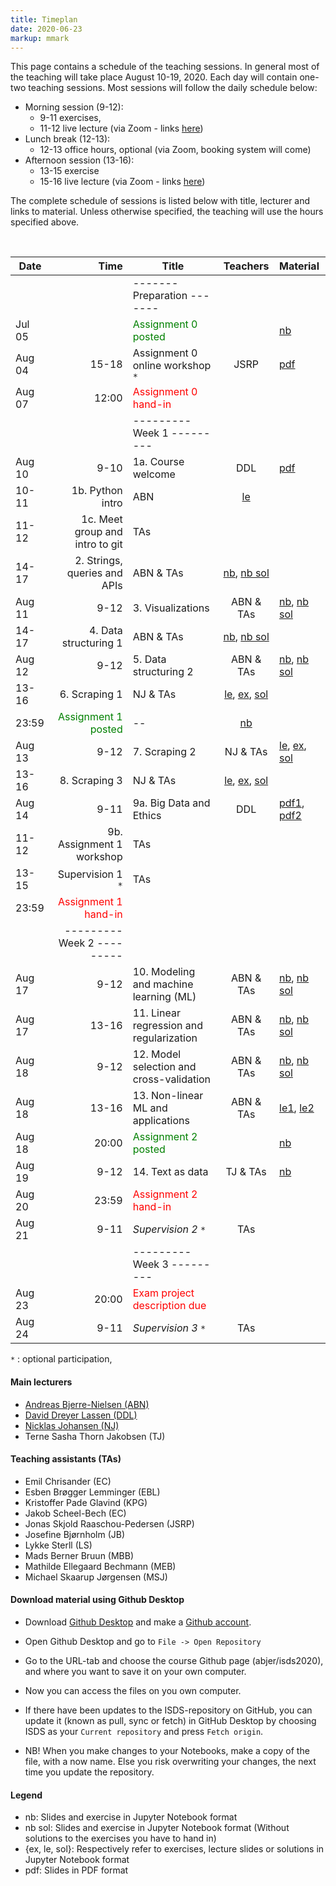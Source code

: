 ```yaml
---
title: Timeplan
date: 2020-06-23
markup: mmark
---
```


This page contains a schedule of the teaching sessions. In general most of the teaching will take place August 10-19, 2020. Each day will contain one-two teaching sessions. Most sessions will follow the daily schedule below:

- Morning session (9-12):
  - 9-11 exercises,
  - 11-12 live lecture (via Zoom - links [here](https://absalon.ku.dk/courses/44054/pages/teaching-links))
- Lunch break (12-13):
  - 12-13 office hours, optional (via Zoom, booking system will come)
- Afternoon session (13-16):
  - 13-15 exercise
  - 15-16 live lecture (via Zoom - links [here](https://absalon.ku.dk/courses/44054/pages/teaching-links))


The complete schedule of sessions is listed below with title, lecturer and links to material. Unless otherwise specified, the teaching will use the hours specified above.

<br />

Date  | Time  | Title | Teachers | Material
------|------:|-------|:--------:|:------
      |        | -------   Preparation  ------- | |
Jul 05|        |  <font color="green">Assignment 0 posted</font>   |  | [nb](https://github.com/abjer/isds2020/blob/master/assignments/assignment0/assignment_0.ipynb)
Aug 04| 15-18        |  Assignment 0 online workshop `*`  |  JSRP | [pdf](https://github.com/abjer/isds2020/blob/master/assignments/assignment0/assignment0_workshop_slides.pdf)|
Aug 07|  12:00 | <font color="red">Assignment 0 hand-in</font>  |  |  
      |       | ---------   Week 1  --------- | | |
Aug 10|  9-10 | 1a. Course welcome | DDL |  [pdf](https://github.com/abjer/isds2020/blob/master/teaching_material/session_1/lecture_1a.pdf)
 | 10-11 | 1b. Python intro  | ABN |  [le](https://github.com/abjer/isds2020/blob/master/teaching_material/session_1/lecture_1b.ipynb)
 | 11-12 | 1c. Meet group and intro to git  | TAs |  
 | 14-17 | 2. Strings, queries and APIs | ABN & TAs| [nb](https://github.com/abjer/isds2020/blob/master/teaching_material/session_2/module_2.ipynb), [nb sol](https://github.com/abjer/isds2020/blob/master/teaching_material/session_2/module_2_solution.ipynb)
Aug 11|  9-12 | 3. Visualizations | ABN & TAs| [nb](https://github.com/abjer/isds2020/blob/master/teaching_material/session_3/module_3.ipynb), [nb sol](https://github.com/abjer/isds2020/blob/master/teaching_material/session_3/module_3_solution.ipynb)
 | 14-17 | 4. Data structuring 1 | ABN & TAs| [nb](https://github.com/abjer/isds2020/blob/master/teaching_material/session_4/module_4.ipynb), [nb sol](https://github.com/abjer/isds2020/blob/master/teaching_material/session_4/module_4_solution.ipynb)
Aug 12|  9-12 | 5. Data structuring 2 | ABN & TAs| [nb](https://github.com/abjer/isds2020/blob/master/teaching_material/session_5/module_5.ipynb), [nb sol](https://github.com/abjer/isds2020/blob/master/teaching_material/session_5/module_5_solution.ipynb)
 | 13-16 | 6. Scraping 1 | NJ & TAs| [le](https://github.com/abjer/isds2020/blob/master/teaching_material/session_6/lecture_6.ipynb), [ex](https://github.com/abjer/isds2020/blob/master/teaching_material/session_6/exercise_6.ipynb), [sol](https://github.com/abjer/isds2020/blob/master/teaching_material/session_6/exercise_6_solution.ipynb)
 | 23:59 |  <font color="green">Assignment 1 posted</font>   |--  | [nb](https://github.com/abjer/isds2020/blob/master/assignments/assignment1/assignment_1.ipynb)
Aug 13| 9-12| 7. Scraping 2 | NJ & TAs| [le](https://github.com/abjer/isds2020/blob/master/teaching_material/session_7/lecture_7.ipynb), [ex](https://github.com/abjer/isds2020/blob/master/teaching_material/session_7/exercise_7.ipynb), [sol](https://github.com/abjer/isds2020/blob/master/teaching_material/session_7/exercise_7_solution.ipynb)
 |13-16| 8. Scraping 3 | NJ & TAs| [le](https://github.com/abjer/isds2020/blob/master/teaching_material/session_8/lecture_8.ipynb), [ex](https://github.com/abjer/isds2020/blob/master/teaching_material/session_8/exercise_8.ipynb), [sol](https://github.com/abjer/isds2020/blob/master/teaching_material/session_8/exercise_8_solution.ipynb)
Aug 14 | 9-11 | 9a. Big Data and Ethics | DDL | [pdf1](https://github.com/abjer/isds2020/blob/master/teaching_material/session_9/lecture_Aug14_part1.pdf), [pdf2](https://github.com/abjer/isds2020/blob/master/teaching_material/session_9/lecture_Aug14_part2.pdf)
 | 11-12  | 9b. Assignment 1 workshop | TAs |
 | 13-15 | Supervision 1 `*` | TAs |
 | 23:59 |  <font color="red">Assignment 1 hand-in</font>   |  |  
 |       | ---------   Week 2  --------- | |
Aug 17|  9-12 | 10. Modeling and machine learning (ML)| ABN & TAs|  [nb](https://github.com/abjer/isds2020/blob/master/teaching_material/session_10/module_10.ipynb), [nb sol](https://github.com/abjer/isds2020/blob/master/teaching_material/session_10/module_10_solution.ipynb)
Aug 17| 13-16 | 11. Linear regression and regularization | ABN & TAs|  [nb](https://github.com/abjer/isds2020/blob/master/teaching_material/session_11/module_11.ipynb), [nb sol](https://github.com/abjer/isds2020/blob/master/teaching_material/session_11/module_11_solution.ipynb)
Aug 18|  9-12 | 12. Model selection and cross-validation | ABN & TAs|  [nb](https://github.com/abjer/isds2020/blob/master/teaching_material/session_12/module_12.ipynb), [nb sol](https://github.com/abjer/isds2020/blob/master/teaching_material/session_12/module_12_solution.ipynb)
Aug 18| 13-16 | 13. Non-linear ML and applications | ABN & TAs| [le1](https://github.com/abjer/isds2020/blob/master/teaching_material/session_13/lecture_13_slides.ipynb), [le2](https://github.com/abjer/isds2020/blob/master/teaching_material/session_13/recap_supervised_ml.ipynb)
Aug 18| 20:00 | <font color="green">Assignment 2 posted</font>  |  |  [nb](https://github.com/abjer/isds2020/blob/master/assignments/assignment2/assignment_2.ipynb)
Aug 19|  9-12 | 14. Text as data  | TJ & TAs| [nb](https://github.com/abjer/isds2020/blob/master/teaching_material/session_14/Introduction_to_Social_Data_Science_Text_as_Data.ipynb)
Aug 20| 23:59 | <font color="red">Assignment 2 hand-in</font>  |  |  
Aug 21| 9-11 |  *Supervision 2* `*` | TAs |
      |       | ---------   Week 3  ---------   | |
Aug 23| 20:00 | <font color="red">Exam project description due</font>  |  |  
Aug 24| 9-11 |  *Supervision 3* `*` | TAs |

`*` : optional participation,


#### Main lecturers
- [Andreas Bjerre-Nielsen (ABN)](https://abjer.github.io)
- [David Dreyer Lassen (DDL)](https://daviddlassen.github.io/)
- [Nicklas Johansen (NJ)](https://nicklasjohansen.github.io/)
- Terne Sasha Thorn Jakobsen (TJ)

#### Teaching assistants (TAs)
- Emil Chrisander (EC)
- Esben Brøgger Lemminger (EBL)
- Kristoffer Pade Glavind (KPG)
- Jakob Scheel-Bech (EC)
- Jonas Skjold Raaschou-Pedersen (JSRP)
- Josefine Bjørnholm (JB)
- Lykke Sterll (LS)
- Mads Berner Bruun (MBB)
- Mathilde Ellegaard Bechmann (MEB)
- Michael Skaarup Jørgensen (MSJ)


#### Download material using Github Desktop
- Download [Github Desktop](https://desktop.github.com/) and make a [Github account](https://github.com/).

- Open Github Desktop and go to `File -> Open Repository`

- Go to the URL-tab and choose the course Github page (abjer/isds2020), and where you want to save it on your own computer.

- Now you can access the files on you own computer.

- If there have been updates to the ISDS-repository on GitHub, you can update it (known as pull, sync or fetch) in GitHub Desktop by choosing ISDS as your `Current repository` and press `Fetch origin`.

- NB! When you make changes to your Notebooks, make a copy of the file, with a now name. Else you risk overwriting your changes, the next time you update the repository.

#### Legend
- nb: Slides and exercise in Jupyter Notebook format
- nb sol: Slides and exercise in Jupyter Notebook format (Without solutions to the exercises you have to hand in)
- {ex, le, sol}: Respectively refer to exercises, lecture slides or solutions in Jupyter Notebook format
- pdf: Slides in PDF format
